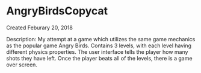 # AngryBirdsCopycat
Created Feburary 20, 2018

Description: 
My attempt at a game which utilizes the same game mechanics as the popular game Angry Birds. Contains 3 levels, with each level having different physics properties. The user interface tells the player how many shots they have left. Once the player beats all of the levels, there is a game over screen. 
